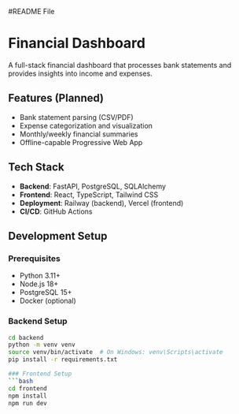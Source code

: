 #README File

# Financial Dashboard

A full-stack financial dashboard that processes bank statements and provides insights into income and expenses.

## Features (Planned)
- Bank statement parsing (CSV/PDF)
- Expense categorization and visualization
- Monthly/weekly financial summaries
- Offline-capable Progressive Web App

## Tech Stack
- **Backend**: FastAPI, PostgreSQL, SQLAlchemy
- **Frontend**: React, TypeScript, Tailwind CSS
- **Deployment**: Railway (backend), Vercel (frontend)
- **CI/CD**: GitHub Actions

## Development Setup

### Prerequisites
- Python 3.11+
- Node.js 18+
- PostgreSQL 15+
- Docker (optional)

### Backend Setup
```bash
cd backend
python -m venv venv
source venv/bin/activate  # On Windows: venv\Scripts\activate
pip install -r requirements.txt

### Frontend Setup
```bash
cd frontend
npm install
npm run dev